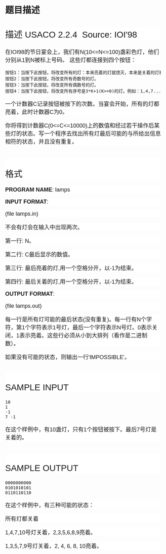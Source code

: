 # 题目描述


<h2 style="background-color:#FFFFFF;font-weight:normal;margin-left:0px;font-size:28px;font-family:sans-serif;">
	<span>描述 USACO 2.2.4  Source: IOI&#39;98</span> 
</h2>
<p style="font-family:sans-serif;font-size:18px;background-color:#FFFFFF;">
	在IOI98的节日宴会上，我们有N(10&lt;=N&lt;=100)盏彩色灯，他们分别从1到N被标上号码。 这些灯都连接到四个按钮：
</p>
<pre>按钮1：当按下此按钮，将改变所有的灯：本来亮着的灯就熄灭，本来是关着的灯被点亮。 
按钮2：当按下此按钮，将改变所有奇数号的灯。
按钮3：当按下此按钮，将改变所有偶数号的灯。
按钮4：当按下此按钮，将改变所有序号是3*K+1(K&gt;=0)的灯。例如：1,4,7...
</pre>
<p style="font-family:sans-serif;font-size:18px;background-color:#FFFFFF;">
	一个计数器C记录按钮被按下的次数。当宴会开始，所有的灯都亮着，此时计数器C为0。
</p>
<p style="font-family:sans-serif;font-size:18px;background-color:#FFFFFF;">
	你将得到计数器C(0&lt;=C&lt;=10000)上的数值和经过若干操作后某些灯的状态。写一个程序去找出所有灯最后可能的与所给出信息相符的状态，并且没有重复。
</p>
<h2 style="background-color:#FFFFFF;font-weight:normal;margin-left:0px;font-size:28px;font-family:sans-serif;">
	<span><br/>
格式</span> 
</h2>
<p style="font-family:sans-serif;font-size:18px;background-color:#FFFFFF;">
	<b>PROGRAM NAME</b>: lamps
</p>
<p style="font-family:sans-serif;font-size:18px;background-color:#FFFFFF;">
	<b>INPUT FORMAT</b>:
</p>
<p style="font-family:sans-serif;font-size:18px;background-color:#FFFFFF;">
	(file lamps.in)
</p>
<p style="font-family:sans-serif;font-size:18px;background-color:#FFFFFF;">
	不会有灯会在输入中出现两次。
</p>
<p style="font-family:sans-serif;font-size:18px;background-color:#FFFFFF;">
	第一行: N。
</p>
<p style="font-family:sans-serif;font-size:18px;background-color:#FFFFFF;">
	第二行: C最后显示的数值。
</p>
<p style="font-family:sans-serif;font-size:18px;background-color:#FFFFFF;">
	第三行: 最后亮着的灯,用一个空格分开，以-1为结束。
</p>
<p style="font-family:sans-serif;font-size:18px;background-color:#FFFFFF;">
	第四行: 最后关着的灯,用一个空格分开，以-1为结束。
</p>
<p style="font-family:sans-serif;font-size:18px;background-color:#FFFFFF;">
	<b>OUTPUT FORMAT</b>:
</p>
<p style="font-family:sans-serif;font-size:18px;background-color:#FFFFFF;">
	(file lamps.out)
</p>
<p style="font-family:sans-serif;font-size:18px;background-color:#FFFFFF;">
	每一行是所有灯可能的最后状态(没有重复)。每一行有N个字符，第1个字符表示1号灯，最后一个字符表示N号灯。0表示关闭，1表示亮着。这些行必须从小到大排列（看作是二进制数）。
</p>
<p style="font-family:sans-serif;font-size:18px;background-color:#FFFFFF;">
	如果没有可能的状态，则输出一行&#39;IMPOSSIBLE&#39;。
</p>
<h2 style="background-color:#FFFFFF;font-weight:normal;margin-left:0px;font-size:28px;font-family:sans-serif;">
	<span><br/>
SAMPLE INPUT</span> 
</h2>
<pre>10
1
-1
7 -1
</pre>
<p style="font-family:sans-serif;font-size:18px;background-color:#FFFFFF;">
	在这个样例中，有10盏灯，只有1个按钮被按下。最后7号灯是关着的。
</p>
<h2 style="background-color:#FFFFFF;font-weight:normal;margin-left:0px;font-size:28px;font-family:sans-serif;">
	<span><br/>
SAMPLE OUTPUT</span> 
</h2>
<pre>0000000000
0101010101
0110110110
</pre>
<p style="font-family:sans-serif;font-size:18px;background-color:#FFFFFF;">
	在这个样例中，有三种可能的状态：
</p>
<p style="font-family:sans-serif;font-size:18px;background-color:#FFFFFF;">
	所有灯都关着
</p>
<p style="font-family:sans-serif;font-size:18px;background-color:#FFFFFF;">
	1,4,7,10号灯关着，2,3,5,6,8,9亮着。
</p>
<p style="font-family:sans-serif;font-size:18px;background-color:#FFFFFF;">
	1,3,5,7,9号灯关着，2, 4, 6, 8, 10亮着。
</p>
